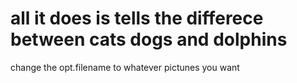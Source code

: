 # all it does is tells the differece between cats dogs and dolphins
change the opt.filename to whatever pictunes you want 
